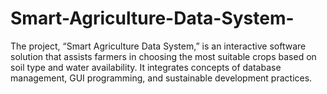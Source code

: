 # Smart-Agriculture-Data-System-
The project, “Smart Agriculture Data System,” is an interactive software solution that assists farmers in choosing the most suitable crops based on soil type and water availability. It integrates concepts of database management, GUI programming, and sustainable development practices.
